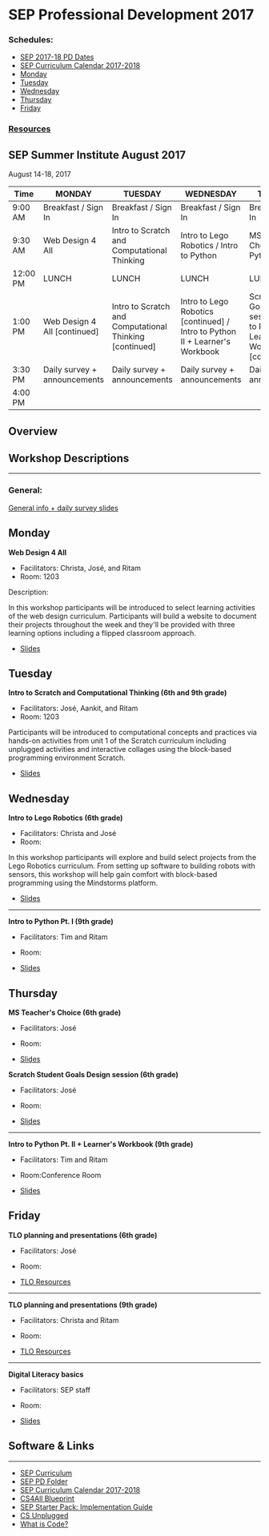 # SEP Professional Development 2017

### Schedules:
* [SEP 2017-18 PD Dates](https://drive.google.com/open?id=0B3omYkYPfQ0ya2p6N2NpSndSb28)
* [SEP Curriculum Calendar 2017-2018](https://drive.google.com/open?id=1tnvlHdIT_-7ACauHstNih9gdVIMJRoN4MNj_qMnnzM4)
* [Monday](#monday)
* [Tuesday](#tuesday)
* [Wednesday](#wednesday)
* [Thursday](#thursday)
* [Friday](#friday)


### [Resources](#links)

## SEP Summer Institute August 2017
August 14-18, 2017

| Time | MONDAY | TUESDAY | WEDNESDAY | THURSDAY | FRIDAY
| -----|-------| ------- | --------| --------| --------|
| 9:00 AM |Breakfast / Sign In|Breakfast / Sign In|Breakfast / Sign In |Breakfast / Sign In|Breakfast / Sign In
9:30 AM |Web Design 4 All|Intro to Scratch and Computational Thinking |Intro to Lego Robotics / Intro to Python |MS Teacher's Choice / Intro to Python | TLO planning 
12:00 PM |LUNCH|LUNCH|LUNCH|LUNCH|LUNCH 
1:00 PM |Web Design 4 All [continued]|Intro to Scratch and Computational Thinking [continued] |Intro to Lego Robotics [continued] / Intro to Python II + Learner's Workbook |Scratch Student Goals Design session / Intro to Python II + Learner's Workbook [continued] |TLO teacher presentations / Digital Literacy basics
3:30 PM | Daily survey + announcements|Daily survey + announcements|Daily survey + announcements | Daily survey + announcements|Daily survey + announcements
4:00 PM | | | | |

## Overview

## Workshop Descriptions
***
###  General:
[General info + daily survey slides]()

## <a name="monday">Monday</a>

**Web Design 4 All**
* Facilitators: Christa, José, and Ritam
* Room: 1203

Description:

In this workshop participants will be introduced to select learning activities of the web design curriculum. Participants will build a website to document their projects throughout the week and they'll be provided with three learning options including a flipped classroom approach.

* [Slides]()

## <a name="tuesday">Tuesday</a>

**Intro to Scratch and Computational Thinking (6th and 9th grade)**
* Facilitators: José, Aankit, and Ritam
* Room: 1203

Participants will be introduced to computational concepts and practices via hands-on activities from unit 1 of the Scratch curriculum including unplugged activities and interactive collages using the block-based programming environment Scratch. 

* [Slides]()

## <a name="wednesday">Wednesday</a>

**Intro to Lego Robotics (6th grade)**
* Facilitators: Christa and José 
* Room:

In this workshop participants will explore and build select projects from the Lego Robotics curriculum. From setting up software to building robots with sensors, this workshop will help gain comfort with block-based programming using the Mindstorms platform.

* [Slides]()

---

**Intro to Python Pt. I (9th grade)**
* Facilitators: Tim and Ritam
* Room: 

* [Slides](https://drive.google.com/open?id=1182g5GbeGDHIWlBs-XJ8tQeLQzqb9YcLy2lfEmUJUD4)

## <a name="thursday">Thursday</a>

**MS Teacher's Choice (6th grade)**
* Facilitators: José
* Room:

* [Slides](https://drive.google.com/open?id=1Ot6wFhXXs9T-nKhV4rCupbMWtc8i043NzGBfsqO9TX0)

**Scratch Student Goals Design session (6th grade)**
* Facilitators: José
* Room:

* [Slides](https://drive.google.com/open?id=1Ot6wFhXXs9T-nKhV4rCupbMWtc8i043NzGBfsqO9TX0)

---

**Intro to Python Pt. II + Learner's Workbook (9th grade)**
* Facilitators: Tim and Ritam 
* Room:Conference Room

* [Slides]()

## <a name="friday">Friday</a>

**TLO planning and presentations (6th grade)**
* Facilitators: José
* Room:

* [TLO Resources](https://drive.google.com/open?id=0B3omYkYPfQ0yaXZwSGhQNXJLOXM)

---

**TLO planning and presentations (9th grade)**
* Facilitators: Christa and Ritam
* Room:

* [TLO Resources](https://drive.google.com/open?id=0B3omYkYPfQ0yaXZwSGhQNXJLOXM)

---

**Digital Literacy basics**
* Facilitators: SEP staff
* Room:

* [Slides](https://docs.google.com/presentation/d/1kUK1-auiuAKJ2u6R-pgZSrfCslxlrAC8Ie56VKRu5WA/edit?usp=sharing)


## <a name="links">Software & Links</a>
***

*   [SEP Curriculum](https://drive.google.com/open?id=0B8D2ft9M8qQCamQwZGpJMEU2TEk)
* [SEP PD Folder](https://drive.google.com/open?id=0B8D2ft9M8qQCYXY2V3VndWNob0E)
*   [SEP Curriculum Calendar 2017-2018](https://drive.google.com/open?id=1tnvlHdIT_-7ACauHstNih9gdVIMJRoN4MNj_qMnnzM4)
*   [CS4All Blueprint](http://blueprint.cs4all.nyc/)
*   [SEP Starter Pack: Implementation Guide](https://drive.google.com/a/strongschools.nyc/file/d/0B1tN9SuyE6fxOHJOZkxsYURPRHc/view)
*   [CS Unplugged](http://csunplugged.org/)
*   [What is Code?](https://www.bloomberg.com/graphics/2015-paul-ford-what-is-code/)


